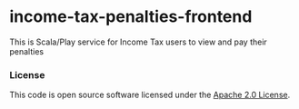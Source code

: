 
# income-tax-penalties-frontend

This is Scala/Play service for Income Tax users to view and pay their penalties

### License

This code is open source software licensed under the [Apache 2.0 License]("http://www.apache.org/licenses/LICENSE-2.0.html").
